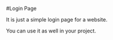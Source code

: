 #Login Page

It is just a simple login page for a website.

You can use it as well in your project.
